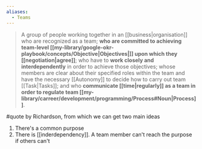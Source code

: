 ```yaml
---
aliases:
  - Teams
---
```

> A group of people working together in an [[business|organisation]] who are recognized as a team; **who are committed to achieving team-level [[my-library/google-okr-playbook/concepts/Objective|Objectives|]] upon which they [[negotiation|agree]]**; who have to **work closely and interdependently** in order to achieve those objectives; whose members are clear about their specified roles within the team and have the necessary [[Autonomy]] to decide how to carry out team [[Task|Tasks]]; and who **communicate [[time|regularly]] as a team in order to regulate team [[my-library/carreer/development/programming/Process#Noun|Process]]**.

#quote by Richardson, from which we can get two main ideas

1. There's a common purpose
2. There is [[inderdependency]]. A team member can't reach the purpose if others can't